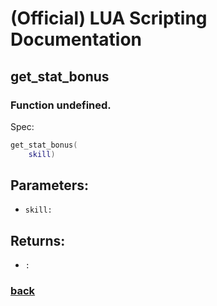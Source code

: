 
# (Official) LUA Scripting Documentation

## get_stat_bonus

### Function undefined.

Spec:
```lua
get_stat_bonus(
	skill)
```
## Parameters:
- `skill:` 

## Returns:
- `:` 

### [back](../other)
